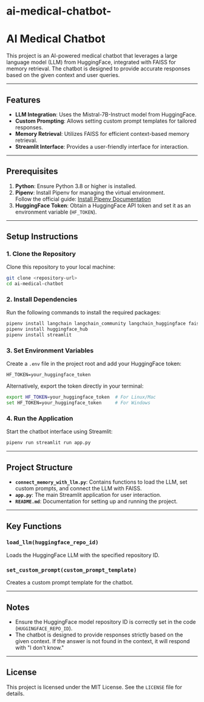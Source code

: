 # ai-medical-chatbot-

# AI Medical Chatbot

This project is an AI-powered medical chatbot that leverages a large language model (LLM) from HuggingFace, integrated with FAISS for memory retrieval. The chatbot is designed to provide accurate responses based on the given context and user queries.

---

## Features

- **LLM Integration**: Uses the Mistral-7B-Instruct model from HuggingFace.
- **Custom Prompting**: Allows setting custom prompt templates for tailored responses.
- **Memory Retrieval**: Utilizes FAISS for efficient context-based memory retrieval.
- **Streamlit Interface**: Provides a user-friendly interface for interaction.

---

## Prerequisites

1. **Python**: Ensure Python 3.8 or higher is installed.
2. **Pipenv**: Install Pipenv for managing the virtual environment.  
   Follow the official guide: [Install Pipenv Documentation](https://pipenv.pypa.io/en/latest/installation.html)
3. **HuggingFace Token**: Obtain a HuggingFace API token and set it as an environment variable (`HF_TOKEN`).

---

## Setup Instructions

### 1. Clone the Repository
Clone this repository to your local machine:
```bash
git clone <repository-url>
cd ai-medical-chatbot
```

### 2. Install Dependencies
Run the following commands to install the required packages:
```bash
pipenv install langchain langchain_community langchain_huggingface faiss-cpu pypdf
pipenv install huggingface_hub
pipenv install streamlit
```

### 3. Set Environment Variables
Create a `.env` file in the project root and add your HuggingFace token:
```env
HF_TOKEN=your_huggingface_token
```

Alternatively, export the token directly in your terminal:
```bash
export HF_TOKEN=your_huggingface_token  # For Linux/Mac
set HF_TOKEN=your_huggingface_token     # For Windows
```

### 4. Run the Application
Start the chatbot interface using Streamlit:
```bash
pipenv run streamlit run app.py
```

---

## Project Structure

- **`connect_memory_with_llm.py`**: Contains functions to load the LLM, set custom prompts, and connect the LLM with FAISS.
- **`app.py`**: The main Streamlit application for user interaction.
- **`README.md`**: Documentation for setting up and running the project.

---

## Key Functions

### `load_llm(huggingface_repo_id)`
Loads the HuggingFace LLM with the specified repository ID.

### `set_custom_prompt(custom_prompt_template)`
Creates a custom prompt template for the chatbot.

---

## Notes

- Ensure the HuggingFace model repository ID is correctly set in the code (`HUGGINGFACE_REPO_ID`).
- The chatbot is designed to provide responses strictly based on the given context. If the answer is not found in the context, it will respond with "I don't know."

---

## License

This project is licensed under the MIT License. See the `LICENSE` file for details.

